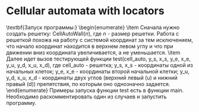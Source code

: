 # Cellular automata with locators

\textbf{Запуск программы:}
\begin{enumerate}
    \item Сначала нужно создать решетку: $\text{CellAutoWall}(n)$, где $n$ - размер решетки. Работа с решеткой похожа на работу с системой координат за тем исключением, что начало координат находится в верхнем левом углу и что при движении вниз координата увеличивается, а не уменьшается.
    \item Далее идет вызов тестирующей функции test(cell\_auto, y\_s, x\_s, y\_e, x\_e, y\_u, y\_d, x\_u, x\_d), где cell\_auto - решетка; y\_s, x\_s - координаты одной из начальных клеток; y\_e, x\_e - координаты второй начальной клетки; y\_u, y\_d, x\_u, x\_d - координаты двух углов (верхний левый (u) и нижний правый (d)) препятствия, по которым оно однозначно задается.
\end{enumerate}
Примеры запуска функции test есть в функции main. Необходимо раскомментировать один из случаев и запустить программу.

